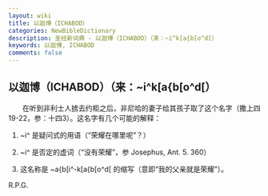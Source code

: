 ```yaml
---
layout: wiki
title: 以迦博（ICHABOD）
categories: NewBibleDictionary
description: 圣经新词典 - 以迦博（ICHABOD）（来：~i^k[a{b[o^d[）
keywords: 以迦博, ICHABOD
comments: false
---
```


## 以迦博（ICHABOD）（来：~i^k[a{b[o^d[）

　　在听到非利士人掳去约柜之后，非尼哈的妻子给其孩子取了这个名字（撒上四19-22，参：十四3）。这名字有几个可能的解释：

1. ~i^ 是疑问式的用语（“荣耀在哪里呢”？）

2. ~i^ 是否定的虚词（“没有荣耀”，参 Josephus, Ant. 5. 360）

3. 这名称是 ~a{b[i^-k[a{b[o^d[ 的缩写（意即“我的父亲就是荣耀”）。

R.P.G.










